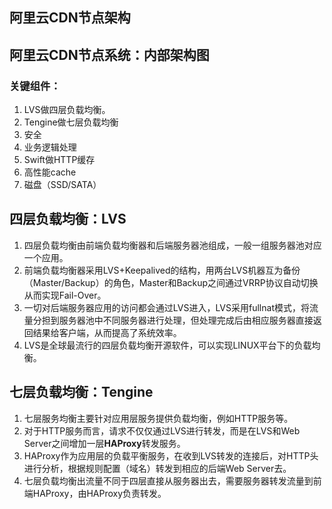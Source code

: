 ## 阿里云CDN节点架构

## 阿里云CDN节点系统：内部架构图

### 关键组件：

1. LVS做四层负载均衡。
2. Tengine做七层负载均衡
3. 安全
4. 业务逻辑处理
5. Swift做HTTP缓存
6. 高性能cache
7. 磁盘（SSD/SATA）

## 四层负载均衡：LVS

1. 四层负载均衡由前端负载均衡器和后端服务器池组成，一般一组服务器池对应一个应用。
2. 前端负载均衡器采用LVS+Keepalived的结构，用两台LVS机器互为备份（Master/Backup）的角色，Master和Backup之间通过VRRP协议自动切换从而实现Fail-Over。
3. 一切对后端服务器应用的访问都会通过LVS进入，LVS采用fullnat模式，将流量分担到服务器池中不同服务器进行处理，但处理完成后由相应服务器直接返回结果给客户端，从而提高了系统效率。
4. LVS是全球最流行的四层负载均衡开源软件，可以实现LINUX平台下的负载均衡。

## 七层负载均衡：Tengine

1. 七层服务均衡主要针对应用层服务提供负载均衡，例如HTTP服务等。
2. 对于HTTP服务而言，请求不仅仅通过LVS进行转发，而是在LVS和Web Server之间增加一层**HAProxy**转发服务。
3. HAProxy作为应用层的负载平衡服务，在收到LVS转发的连接后，对HTTP头进行分析，根据规则配置（域名）转发到相应的后端Web Server去。
4. 七层负载均衡出流量不同于四层直接从服务器出去，需要服务器转发流量到前端HAProxy，由HAProxy负责转发。

